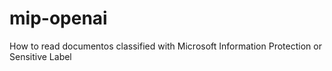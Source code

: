 # mip-openai
How to read documentos classified with Microsoft Information Protection or Sensitive Label
